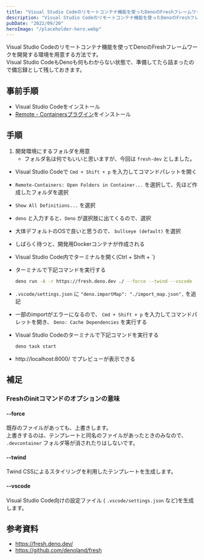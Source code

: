 ```yaml
---
title: "Visual Studio Codeのリモートコンテナ機能を使ったDenoのFreshフレームワーク開発環境構築"
description: "Visual Studio Codeのリモートコンテナ機能を使ったDenoのFreshフレームワーク開発環境構築"
pubDate: "2022/09/20"
heroImage: "/placeholder-hero.webp"
---
```


Visual Studio Codeのリモートコンテナ機能を使ってDenoのFreshフレームワークを開発する環境を用意する方法です。  
Visual Studio CodeもDenoも何もわからない状態で、準備してたら詰まったので備忘録として残しておきます。

## 事前手順

- Visual Studio Codeをインストール
- [Remote - Containersプラグイン](https://marketplace.visualstudio.com/items?itemName=ms-vscode-remote.remote-containers)をインストール

## 手順

1. 開発環境にするフォルダを用意
    - フォルダ名は何でもいいと思いますが、今回は `fresh-dev` としました。

- Visual Studio Codeで `Cmd + Shift + p` を入力してコマンドパレットを開く
- `Remote-Containers: Open Folders in Container...` を選択して、先ほど作成したフォルダを選択
- `Show All Definitions...` を選択
- `deno` と入力すると、`Deno` が選択肢に出てくるので、選択
- 大体デフォルトのOSで良いと思うので、 `bullseye (default)` を選択
- しばらく待つと、開発用Dockerコンテナが作成される
- Visual Studio Code内でターミナルを開く(Ctrl + Shift + `)
- ターミナルで下記コマンドを実行する

    ```bash
    deno run -A -r https://fresh.deno.dev ./ --force --twind --vscode
    ```

- `.vscode/settings.json` に `"deno.importMap": "./import_map.json",` を追記
- 一部のimportがエラーになるので、 `Cmd + Shift + p` を入力してコマンドパレットを開き、 `Deno: Cache Dependencies` を実行する
- Visual Studio Codeのターミナルで下記コマンドを実行する

    ```bash
    deno task start
    ```

- http://localhost:8000/ でプレビューが表示できる

## 補足

### Freshのinitコマンドのオプションの意味

#### --force

既存のファイルがあっても、上書きします。  
上書きするのは、テンプレートと同名のファイルがあったときのみなので、 `.devcontainer` フォルダ等が消されたりはしないです。

#### --twind

Twind CSSによるスタイリングを利用したテンプレートを生成します。

#### --vscode

Visual Studio Code向けの設定ファイル ( `.vscode/settings.json` など)を生成します。

## 参考資料

- https://fresh.deno.dev/
- https://github.com/denoland/fresh
